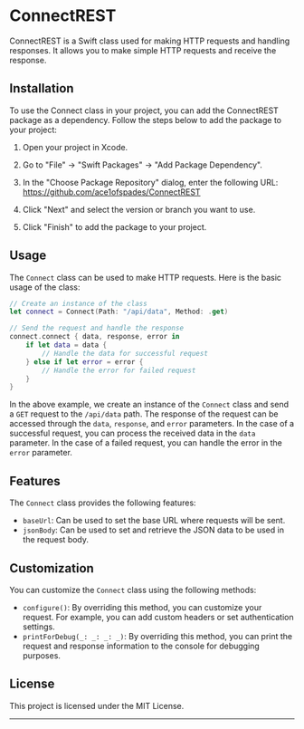 # ConnectREST

ConnectREST is a Swift class used for making HTTP requests and handling responses. It allows you to make simple HTTP requests and receive the response.

## Installation

To use the Connect class in your project, you can add the ConnectREST package as a dependency. Follow the steps below to add the package to your project:

1. Open your project in Xcode.

2. Go to "File" -> "Swift Packages" -> "Add Package Dependency".

3. In the "Choose Package Repository" dialog, enter the following URL: https://github.com/ace1ofspades/ConnectREST

4. Click "Next" and select the version or branch you want to use.

5. Click "Finish" to add the package to your project.

## Usage

The `Connect` class can be used to make HTTP requests. Here is the basic usage of the class:

```swift
// Create an instance of the class
let connect = Connect(Path: "/api/data", Method: .get)

// Send the request and handle the response
connect.connect { data, response, error in
    if let data = data {
        // Handle the data for successful request
    } else if let error = error {
        // Handle the error for failed request
    }
}
```

In the above example, we create an instance of the `Connect` class and send a `GET` request to the `/api/data` path. The response of the request can be accessed through the `data`, `response`, and `error` parameters. In the case of a successful request, you can process the received data in the `data` parameter. In the case of a failed request, you can handle the error in the `error` parameter.

## Features

The `Connect` class provides the following features:

- `baseUrl`: Can be used to set the base URL where requests will be sent.
- `jsonBody`: Can be used to set and retrieve the JSON data to be used in the request body.

## Customization

You can customize the `Connect` class using the following methods:

- `configure()`: By overriding this method, you can customize your request. For example, you can add custom headers or set authentication settings.
- `printForDebug(_: _: _: _)`: By overriding this method, you can print the request and response information to the console for debugging purposes.

## License

This project is licensed under the MIT License.

---
